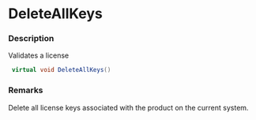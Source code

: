 # DeleteAllKeys

### Description

Validates a license

```csharp
 virtual void DeleteAllKeys()
```

### Remarks

Delete all license keys associated with the product on the current system.
